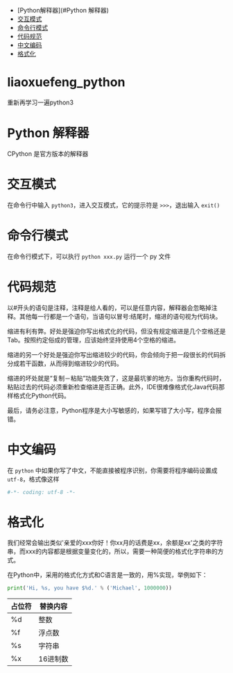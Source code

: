 <!-- TOC -->

- [Python解释器](#Python 解释器)
- [交互模式](#交互模式)
- [命令行模式](#命令行模式)
- [代码规范](#代码规范)
- [中文编码](#中文编码)
- [格式化](#格式化)

<!-- /TOC -->

# liaoxuefeng_python
重新再学习一遍python3

# Python 解释器
CPython 是官方版本的解释器

# 交互模式
在命令行中输入 `python3`，进入交互模式，它的提示符是 `>>>`，退出输入 `exit()`

# 命令行模式
在命令行模式下，可以执行 `python xxx.py` 运行一个 py 文件

# 代码规范
以#开头的语句是注释，注释是给人看的，可以是任意内容，解释器会忽略掉注释。其他每一行都是一个语句，当语句以冒号:结尾时，缩进的语句视为代码块。

缩进有利有弊。好处是强迫你写出格式化的代码，但没有规定缩进是几个空格还是Tab。按照约定俗成的管理，应该始终坚持使用4个空格的缩进。

缩进的另一个好处是强迫你写出缩进较少的代码，你会倾向于把一段很长的代码拆分成若干函数，从而得到缩进较少的代码。

缩进的坏处就是“复制－粘贴”功能失效了，这是最坑爹的地方。当你重构代码时，粘贴过去的代码必须重新检查缩进是否正确。此外，IDE很难像格式化Java代码那样格式化Python代码。

最后，请务必注意，Python程序是大小写敏感的，如果写错了大小写，程序会报错。

# 中文编码
在 `python` 中如果你写了中文，不能直接被程序识别，你需要将程序编码设置成 `utf-8`，格式像这样

```python
#-*- coding: utf-8 -*-
```

# 格式化
我们经常会输出类似'亲爱的xxx你好！你xx月的话费是xx，余额是xx'之类的字符串，而xxx的内容都是根据变量变化的，所以，需要一种简便的格式化字符串的方式。

在Python中，采用的格式化方式和C语言是一致的，用%实现，举例如下：
```python
print('Hi, %s, you have $%d.' % ('Michael', 1000000))
```

占位符 | 替换内容
--- | ---
%d | 整数
%f | 浮点数
%s | 字符串
%x | 16进制数

